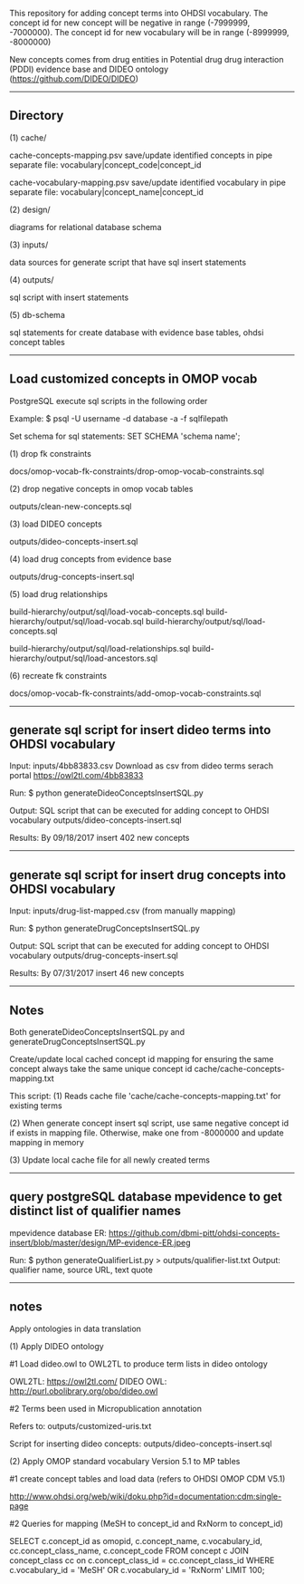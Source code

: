 This repository for adding concept terms into OHDSI vocabulary. The concept id for new concept will be negative in range (-7999999, -7000000). The concept id for new vocabulary will be in range (-8999999, -8000000) 

New concepts comes from drug entities in Potential drug drug interaction (PDDI) evidence base and DIDEO ontology (https://github.com/DIDEO/DIDEO)

-----------------------------------------------------------------------------
Directory
-----------------------------------------------------------------------------

(1) cache/

cache-concepts-mapping.psv
save/update identified concepts in pipe separate file: vocabulary|concept_code|concept_id

cache-vocabulary-mapping.psv
save/update identified vocabulary in pipe separate file: vocabulary|concept_name|concept_id

(2) design/

diagrams for relational database schema

(3) inputs/

data sources for generate script that have sql insert statements

(4) outputs/

sql script with insert statements

(5) db-schema

sql statements for create database  with evidence base tables, ohdsi concept tables


-----------------------------------------------------------------------------
Load customized concepts in OMOP vocab 
-----------------------------------------------------------------------------

PostgreSQL execute sql scripts in the following order

Example:
$ psql -U username -d database -a -f sqlfilepath

Set schema for sql statements:
SET SCHEMA 'schema name';

(1) drop fk constraints

docs/omop-vocab-fk-constraints/drop-omop-vocab-constraints.sql

(2) drop negative concepts in omop vocab tables

outputs/clean-new-concepts.sql

(3) load DIDEO concepts

outputs/dideo-concepts-insert.sql

(4) load drug concepts from evidence base 

outputs/drug-concepts-insert.sql

(5) load drug relationships

build-hierarchy/output/sql/load-vocab-concepts.sql
build-hierarchy/output/sql/load-vocab.sql
build-hierarchy/output/sql/load-concepts.sql

build-hierarchy/output/sql/load-relationships.sql
build-hierarchy/output/sql/load-ancestors.sql

(6) recreate fk constraints

docs/omop-vocab-fk-constraints/add-omop-vocab-constraints.sql

-----------------------------------------------------------------------------
generate sql script for insert dideo terms into OHDSI vocabulary
-----------------------------------------------------------------------------

Input: inputs/4bb83833.csv
Download as csv from dideo terms serach portal
https://owl2tl.com/4bb83833

Run:
$ python generateDideoConceptsInsertSQL.py

Output:
SQL script that can be executed for adding concept to OHDSI vocabulary
outputs/dideo-concepts-insert.sql

Results:
By 09/18/2017
insert 402 new concepts

-----------------------------------------------------------------------------
generate sql script for insert drug concepts into OHDSI vocabulary
-----------------------------------------------------------------------------

Input: inputs/drug-list-mapped.csv (from manually mapping)

Run:
$ python generateDrugConceptsInsertSQL.py

Output:
SQL script that can be executed for adding concept to OHDSI vocabulary
outputs/drug-concepts-insert.sql

Results:
By 07/31/2017
insert 46 new concepts

-----------------------------------------------------------------------------
Notes
-----------------------------------------------------------------------------

Both generateDideoConceptsInsertSQL.py and generateDrugConceptsInsertSQL.py

Create/update local cached concept id mapping for ensuring the same concept always take the same unique concept id
cache/cache-concepts-mapping.txt

This script:
(1) Reads cache file 'cache/cache-concepts-mapping.txt' for existing terms

(2) When generate concept insert sql script, use same negative concept id if exists in mapping file. Otherwise, make one from -8000000 and update mapping in memory

(3) Update local cache file for all newly created terms

-----------------------------------------------------------------------------
query postgreSQL database mpevidence to get distinct list of qualifier names
-----------------------------------------------------------------------------

mpevidence database ER:
https://github.com/dbmi-pitt/ohdsi-concepts-insert/blob/master/design/MP-evidence-ER.jpeg

Run: $ python generateQualifierList.py > outputs/qualifier-list.txt
Output: qualifier name, source URL, text quote


-----------------------------------------------------------------------------
notes
-----------------------------------------------------------------------------
Apply ontologies in data translation

(1) Apply DIDEO ontology 

#1 Load dideo.owl to OWL2TL to produce term lists in dideo ontology

OWL2TL: https://owl2tl.com/
DIDEO OWL: http://purl.obolibrary.org/obo/dideo.owl

#2 Terms been used in Micropublication annotation

Refers to: outputs/customized-uris.txt

Script for inserting dideo concepts: outputs/dideo-concepts-insert.sql

(2) Apply OMOP standard vocabulary Version 5.1 to MP tables 

#1 create concept tables and load data (refers to OHDSI OMOP CDM V5.1)

http://www.ohdsi.org/web/wiki/doku.php?id=documentation:cdm:single-page

#2 Queries for mapping (MeSH to concept_id and RxNorm to concept_id)

SELECT c.concept_id as omopid, c.concept_name, c.vocabulary_id, cc.concept_class_name, c.concept_code
FROM concept c JOIN concept_class cc on c.concept_class_id = cc.concept_class_id
WHERE c.vocabulary_id = 'MeSH' OR c.vocabulary_id = 'RxNorm'
LIMIT 100;
